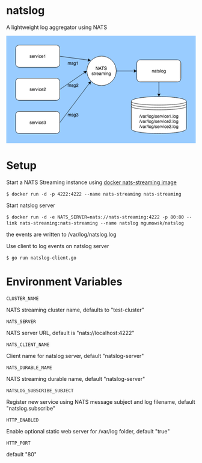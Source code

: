 # natslog
A lightweight log aggregator using NATS

![natslog](https://raw.githubusercontent.com/mgumowsk/natslog/master/natslog.png)

# Setup
Start a NATS Streaming instance using [docker nats-streaming image](https://hub.docker.com/_/nats-streaming/)
```
$ docker run -d -p 4222:4222 --name nats-streaming nats-streaming
```

Start natslog server
```
$ docker run -d -e NATS_SERVER=nats://nats-streaming:4222 -p 80:80 --link nats-streaming:nats-streaming --name natslog mgumowsk/natslog
```
the events are written to /var/log/natslog.log


Use client to log events on natslog server
```
$ go run natslog-client.go
```

# Environment Variables
    CLUSTER_NAME
NATS streaming cluster name, defaults to "test-cluster"

    NATS_SERVER

NATS server URL, default is "nats://localhost:4222"

    NATS_CLIENT_NAME
    
Client name for natslog server, default "natslog-server"

    NATS_DURABLE_NAME
    
NATS streaming durable name, default "natslog-server"

    NATSLOG_SUBSCRIBE_SUBJECT
    
Register new service using NATS message subject and log filename, default "natslog.subscribe"

    HTTP_ENABLED
    
Enable optional static web server for /var/log folder, default "true"

    HTTP_PORT

default "80"
